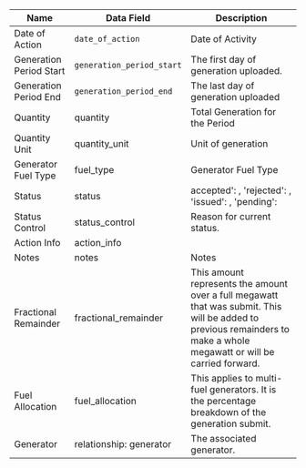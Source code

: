 | Name                    | Data Field              | Description                                                                                                                                                            |
|-------------------------|-------------------------|------------------------------------------------------------------------------------------------------------------------------------------------------------------------|
| Date of Action          | `date_of_action`          | Date of Activity                                                                                                                                                       |
| Generation Period Start | `generation_period_start` | The first day of generation uploaded.                                                                                                                                  |
| Generation Period End   | `generation_period_end`   | The last day of generation uploaded                                                                                                                                    |
| Quantity                | quantity                | Total Generation for the Period                                                                                                                                        |
| Quantity Unit           | quantity_unit           | Unit of generation                                                                                                                                                     |
| Generator Fuel Type     | fuel_type               | Generator Fuel Type                                                                                                                                                    |
| Status                  | status                  | accepted': , 'rejected': , 'issued': , 'pending':                                                                                                                      |
| Status Control          | status_control          | Reason for current status.                                                                                                                                             |
| Action Info             | action_info             |                                                                                                                                                                        |
| Notes                   | notes                   | Notes                                                                                                                                                                  |
| Fractional Remainder    | fractional_remainder    | This amount represents the amount over a full megawatt that was submit. This will be added to previous remainders to make a whole megawatt or will be carried forward. |
| Fuel Allocation         | fuel_allocation         | This applies to multi-fuel generators. It is the percentage breakdown of the generation submit.                                                                        |
| Generator               | relationship: generator | The associated generator.                                                                                                                                              |
